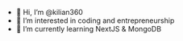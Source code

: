 - 👋 Hi, I’m @kilian360
- 👀 I’m interested in coding and entrepreneurship
- 🌱 I’m currently learning NextJS & MongoDB
